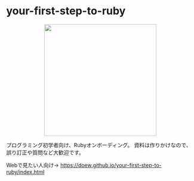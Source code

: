 # your-first-step-to-ruby

<p align="center">
<img src="https://user-images.githubusercontent.com/39424676/167540518-992208f2-37ca-41c6-a0ea-f4099224466b.jpg" width=300>
</p>

プログラミング初学者向け、Rubyオンボーディング。
資料は作りかけなので、誤り訂正や質問など大歓迎です。

Webで見たい人向け→ https://doew.github.io/your-first-step-to-ruby/index.html
